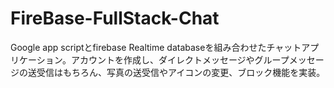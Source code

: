 # FireBase-FullStack-Chat
Google app scriptとfirebase Realtime databaseを組み合わせたチャットアプリケーション。アカウントを作成し、ダイレクトメッセージやグループメッセージの送受信はもちろん、写真の送受信やアイコンの変更、ブロック機能を実装。